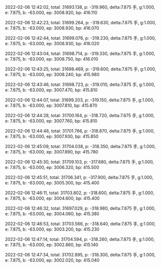 2022-02-06 12:42:02, total: 31693.138, p: -319.960, delta:7.875 手, g:1.000, e: 7.875, b: -63.000, ep: 3008.920, bp: 416.110

2022-02-06 12:42:23, total: 31699.264, p: -319.630, delta:7.875 手, g:1.000, e: 7.875, b: -63.000, ep: 3008.930, bp: 416.070

2022-02-06 12:42:44, total: 31699.076, p: -319.230, delta:7.875 手, g:1.000, e: 7.875, b: -63.000, ep: 3008.930, bp: 416.020

2022-02-06 12:43:04, total: 31698.714, p: -319.330, delta:7.875 手, g:1.000, e: 7.875, b: -63.000, ep: 3008.750, bp: 416.010

2022-02-06 12:43:25, total: 31698.469, p: -319.600, delta:7.875 手, g:1.000, e: 7.875, b: -63.000, ep: 3008.240, bp: 415.980

2022-02-06 12:43:46, total: 31698.723, p: -319.010, delta:7.875 手, g:1.000, e: 7.875, b: -63.000, ep: 3007.470, bp: 415.810

2022-02-06 12:44:07, total: 31699.203, p: -319.150, delta:7.875 手, g:1.000, e: 7.875, b: -63.000, ep: 3007.810, bp: 415.870

2022-02-06 12:44:28, total: 31700.164, p: -318.720, delta:7.875 手, g:1.000, e: 7.875, b: -63.000, ep: 3007.760, bp: 415.810

2022-02-06 12:44:48, total: 31701.766, p: -318.870, delta:7.875 手, g:1.000, e: 7.875, b: -63.000, ep: 3007.930, bp: 415.850

2022-02-06 12:45:09, total: 31704.038, p: -318.350, delta:7.875 手, g:1.000, e: 7.875, b: -63.000, ep: 3007.890, bp: 415.780

2022-02-06 12:45:30, total: 31709.103, p: -317.680, delta:7.875 手, g:1.000, e: 7.875, b: -63.000, ep: 3006.320, bp: 415.500

2022-02-06 12:45:51, total: 31706.341, p: -317.900, delta:7.875 手, g:1.000, e: 7.875, b: -63.000, ep: 3005.300, bp: 415.400

2022-02-06 12:46:11, total: 31703.802, p: -318.600, delta:7.875 手, g:1.000, e: 7.875, b: -63.000, ep: 3004.600, bp: 415.400

2022-02-06 12:46:32, total: 31697.029, p: -318.980, delta:7.875 手, g:1.000, e: 7.875, b: -63.000, ep: 3004.060, bp: 415.380

2022-02-06 12:46:53, total: 31703.566, p: -318.640, delta:7.875 手, g:1.000, e: 7.875, b: -63.000, ep: 3003.200, bp: 415.230

2022-02-06 12:47:14, total: 31704.594, p: -318.260, delta:7.875 手, g:1.000, e: 7.875, b: -63.000, ep: 3002.860, bp: 415.140

2022-02-06 12:47:34, total: 31702.895, p: -318.300, delta:7.875 手, g:1.000, e: 7.875, b: -63.000, ep: 3002.020, bp: 415.040